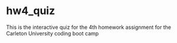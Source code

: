 # hw4_quiz
This is the interactive quiz for the 4th homework assignment for the Carleton University coding boot camp
